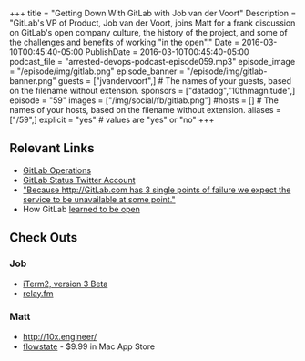 +++
title = "Getting Down With GitLab with Job van der Voort"
Description = "GitLab's VP of Product, Job van der Voort, joins Matt for a frank discussion on GitLab's open company culture, the history of the project, and some of the challenges and benefits of working \"in the open\"."
Date = 2016-03-10T00:45:40-05:00
PublishDate = 2016-03-10T00:45:40-05:00
podcast_file = "arrested-devops-podcast-episode059.mp3"
episode_image = "/episode/img/gitlab.png"
episode_banner = "/episode/img/gitlab-banner.png"
guests = ["jvandervoort",] # The names of your guests, based on the filename without extension.
sponsors = ["datadog","10thmagnitude",]
episode = "59"
images = ["/img/social/fb/gitlab.png"]
#hosts = [] # The names of your hosts, based on the filename without extension.
aliases = ["/59",]
explicit = "yes" # values are "yes" or "no"
+++
## Relevant Links

* [GitLab Operations](https://gitlab.com/gitlab-com/operations/issues)
* [GitLab Status Twitter Account](https://twitter.com/gitlabstatus)
* ["Because http://GitLab.com has 3 single points of failure we expect the service to be unavailable at some point."](https://twitter.com/gitlabstatus/status/687254279321681920)
* How GitLab [learned to be open](https://news.ycombinator.com/item?id=8003601)

## Check Outs

### Job
* [iTerm2, version 3 Beta](https://www.iterm2.com/version3.html)
* [relay.fm](http://relay.fm)

### Matt
* http://10x.engineer/
* [flowstate](https://itunes.apple.com/us/app/flowstate/id1051600144?mt=12) - $9.99 in Mac App Store
